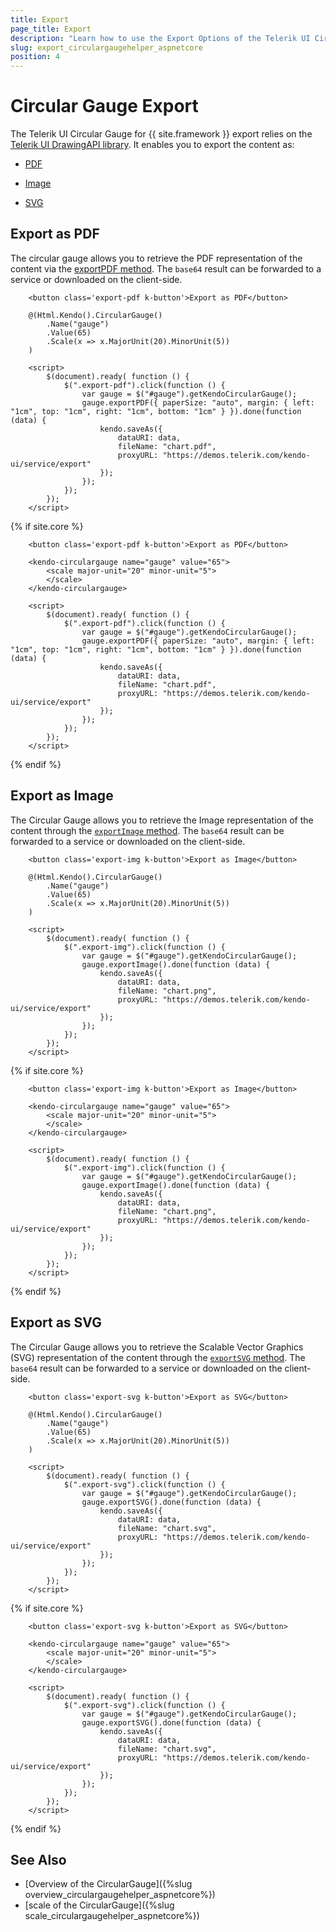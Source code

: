 ```yaml
---
title: Export
page_title: Export
description: "Learn how to use the Export Options of the Telerik UI Circular Gauge component for {{ site.framework }}."
slug: export_circulargaugehelper_aspnetcore
position: 4
---
```


# Circular Gauge Export

The Telerik UI Circular Gauge for {{ site.framework }} export relies on the [Telerik UI DrawingAPI library](https://docs.telerik.com/kendo-ui/framework/drawing/dom-elements/overview). It enables you to export the content as:

* [PDF](#export-to-pdf)

* [Image](#export-to-image)

* [SVG](#export-to-svg)

## Export as PDF

The circular gauge allows you to retrieve the PDF representation of the content via the [exportPDF method](https://docs.telerik.com/kendo-ui/api/javascript/dataviz/ui/circulargauge/methods/exportpdf). The `base64` result can be forwarded to a service or downloaded on the client-side.

```HtmlHelper
    <button class='export-pdf k-button'>Export as PDF</button>
    
    @(Html.Kendo().CircularGauge()
        .Name("gauge")
        .Value(65)
        .Scale(x => x.MajorUnit(20).MinorUnit(5))
    )

    <script>
        $(document).ready( function () {
            $(".export-pdf").click(function () {
                var gauge = $("#gauge").getKendoCircularGauge();
                gauge.exportPDF({ paperSize: "auto", margin: { left: "1cm", top: "1cm", right: "1cm", bottom: "1cm" } }).done(function (data) {
                    kendo.saveAs({
                        dataURI: data,
                        fileName: "chart.pdf",
                        proxyURL: "https://demos.telerik.com/kendo-ui/service/export"
                    });
                });
            });
        });
    </script>
```
{% if site.core %}
```TagHelper
    <button class='export-pdf k-button'>Export as PDF</button>

    <kendo-circulargauge name="gauge" value="65">
        <scale major-unit="20" minor-unit="5">
        </scale>
    </kendo-circulargauge>

    <script>
        $(document).ready( function () {
            $(".export-pdf").click(function () {
                var gauge = $("#gauge").getKendoCircularGauge();
                gauge.exportPDF({ paperSize: "auto", margin: { left: "1cm", top: "1cm", right: "1cm", bottom: "1cm" } }).done(function (data) {
                    kendo.saveAs({
                        dataURI: data,
                        fileName: "chart.pdf",
                        proxyURL: "https://demos.telerik.com/kendo-ui/service/export"
                    });
                });
            });
        });
    </script>
```
{% endif %}

## Export as Image

The Circular Gauge allows you to retrieve the Image representation of the content through the [`exportImage` method](https://docs.telerik.com/kendo-ui/api/javascript/dataviz/ui/circulargauge/methods/exportimage). The `base64` result can be forwarded to a service or downloaded on the client-side.

```HtmlHelper
    <button class='export-img k-button'>Export as Image</button>

    @(Html.Kendo().CircularGauge()
        .Name("gauge")
        .Value(65)
        .Scale(x => x.MajorUnit(20).MinorUnit(5))
    )

    <script>
        $(document).ready( function () {
            $(".export-img").click(function () {
                var gauge = $("#gauge").getKendoCircularGauge();
                gauge.exportImage().done(function (data) {
                    kendo.saveAs({
                        dataURI: data,
                        fileName: "chart.png",
                        proxyURL: "https://demos.telerik.com/kendo-ui/service/export"
                    });
                });
            });
        });
    </script>
```
{% if site.core %}
```TagHelper
    <button class='export-img k-button'>Export as Image</button>
    
    <kendo-circulargauge name="gauge" value="65">
        <scale major-unit="20" minor-unit="5">
        </scale>
    </kendo-circulargauge>

    <script>
        $(document).ready( function () {
            $(".export-img").click(function () {
                var gauge = $("#gauge").getKendoCircularGauge();
                gauge.exportImage().done(function (data) {
                    kendo.saveAs({
                        dataURI: data,
                        fileName: "chart.png",
                        proxyURL: "https://demos.telerik.com/kendo-ui/service/export"
                    });
                });
            });
        });
    </script>
```
{% endif %}

## Export as SVG

The Circular Gauge allows you to retrieve the Scalable Vector Graphics (SVG) representation of the content through the [`exportSVG` method](https://docs.telerik.com/kendo-ui/api/javascript/dataviz/ui/circulargauge/methods/exportsvg). The `base64` result can be forwarded to a service or downloaded on the client-side.

```HtmlHelper
    <button class='export-svg k-button'>Export as SVG</button>

    @(Html.Kendo().CircularGauge()
        .Name("gauge")
        .Value(65)
        .Scale(x => x.MajorUnit(20).MinorUnit(5))
    )

    <script>
        $(document).ready( function () {
            $(".export-svg").click(function () {
                var gauge = $("#gauge").getKendoCircularGauge();
                gauge.exportSVG().done(function (data) {
                    kendo.saveAs({
                        dataURI: data,
                        fileName: "chart.svg",
                        proxyURL: "https://demos.telerik.com/kendo-ui/service/export"
                    });
                });
            });
        });
    </script>
```
{% if site.core %}
```TagHelper
    <button class='export-svg k-button'>Export as SVG</button>
    
    <kendo-circulargauge name="gauge" value="65">
        <scale major-unit="20" minor-unit="5">
        </scale>
    </kendo-circulargauge>

    <script>
        $(document).ready( function () {
            $(".export-svg").click(function () {
                var gauge = $("#gauge").getKendoCircularGauge();
                gauge.exportSVG().done(function (data) {
                    kendo.saveAs({
                        dataURI: data,
                        fileName: "chart.svg",
                        proxyURL: "https://demos.telerik.com/kendo-ui/service/export"
                    });
                });
            });
        });
    </script>
```
{% endif %}


## See Also

* [Overview of the CircularGauge]({%slug overview_circulargaugehelper_aspnetcore%})
* [scale of the CircularGauge]({%slug scale_circulargaugehelper_aspnetcore%})
